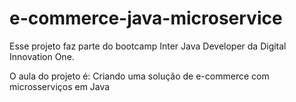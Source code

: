 # e-commerce-java-microservice

Esse projeto faz parte do bootcamp Inter Java Developer da Digital Innovation One. 

O aula do projeto é: Criando uma solução de e-commerce com microsserviços em Java
